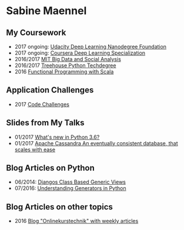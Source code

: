 # Sabine Maennel

## My Coursework
- 2017 ongoing: [Udacity Deep Learning Nanodegree Foundation](udacity-deeplearning-nanodegree-foundation/)
- 2017 ongoing: [Coursera Deep Learning Specialization](coursera-deeplearning-specialization)
- 2016/2017 [MIT Big Data and Social Analysis](mit-big-data-and-social-analysis/)
- 2016/2017 [Treehouse Python Techdegree](treehouse-python-techdegree)
- 2016 [Functional Programming with Scala]()

## Application Challenges
- 2017 [Code Challenges](code-challenges)

## Slides from My Talks
- 01/2017 [What's new in Python 3.6?](python3_6-talk/python3_6.html#/1) 
- 01/2017 [Apache Cassandra
An eventually consistent database,
that scales with ease](cassandra-talk/cassandra.html#/1)

## Blog Articles on Python
- 06/2014: [Djangos Class Based Generic Views](blog_articles/python/djangos_class_based_generic_views/djangos_class_based_generic_views.md)
- 07/2016: [Understanding Generators in Python](blog_articles/python/generators/python_generators.md)

## Blog Articles on other topics
- 2016 [Blog "Onlinekurstechnik" with weekly articles](onlinekurstechnik/)
